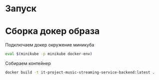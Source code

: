 # Запуск

# Сборка докер образа

Подключаем докер окружение миникуба

```bash
eval $(minikube -p minikube docker-env)
```

Собираем контейнер

```bash
docker build -t it-project-music-streaming-service-backend:latest .
```
